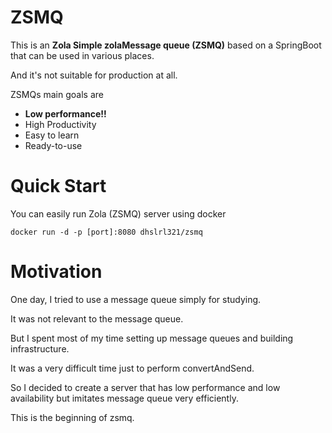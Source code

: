 # ZSMQ

This is an **Zola Simple zolaMessage queue (ZSMQ)** based on a SpringBoot that can be used in various places.

And it's not suitable for production at all.

ZSMQs main goals are

- **Low performance!!**
- High Productivity
- Easy to learn
- Ready-to-use

# Quick Start

You can easily run Zola (ZSMQ) server using docker

```shell
docker run -d -p [port]:8080 dhslrl321/zsmq
```

# Motivation

One day, I tried to use a message queue simply for studying.

It was not relevant to the message queue.

But I spent most of my time setting up message queues and building infrastructure.

It was a very difficult time just to perform convertAndSend.

So I decided to create a server that has low performance and low availability but imitates message queue very efficiently.

This is the beginning of zsmq.